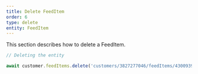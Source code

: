 ```yaml
---
title: Delete FeedItem
order: 6
type: delete
entity: FeedItem
---
```


This section describes how to delete a FeedItem.

```javascript
// Deleting the entity

await customer.feedItems.delete('customers/3827277046/feedItems/43009393~9779152283')
```
